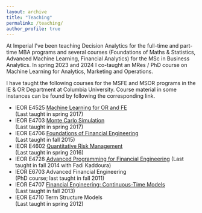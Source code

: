```yaml
---
layout: archive
title: "Teaching"
permalink: /teaching/
author_profile: true
---
```


<!---
{% include base_path %}

{% for post in site.teaching reversed %}
  {% include archive-single.html %}
{% endfor %}
--->

At Imperial I've been teaching Decision Analytics for the full-time and part-time MBA programs and several courses (Foundations of Maths & Statistics, Advanced Machine Learning, Financial Analytics) for the MSc in Business Analytics. In spring 2023 and 2024 I co-taught an MRes / PhD course on Machine Learning for Analytics, Marketing and Operations.

I have taught the following courses for the MSFE and MSOR programs in the IE & OR Department at Columbia University. Course material in some instances can be found by following the corresponding link.

* IEOR E4525  [Machine Learning for OR and FE](/teaching/ml-orfe)  
              (Last taught in spring 2017)
* IEOR E4703  [Monte Carlo Simulation](/teaching/monte-carlo)    
              (Last taught in spring 2017) 
* IEOR E4706  [Foundations of Financial Engineering](/teaching/foundations-fe)  
              (Last taught in fall 2015) 
* IEOR E4602  [Quantitative Risk Management](/teaching/qrm)  
              (Last taught in spring 2016) 
* IEOR E4728  [Advanced Programming for Financial Engineering](https://martin-haugh.github.io/files/IEOR_E4728_Logistics_2014.pdf) 
              (Last taught in fall 2014 with Fadi Kaddoura) 
* IEOR E6703  Advanced Financial Engineering   
              (PhD course; last taught in fall 2011) 
* IEOR E4707  [Financial Engineering: Continuous-Time Models](/teaching/cts-time-models)   
              (Last taught in fall 2013) 
* IEOR E4710  Term Structure Models   
              (Last taught in spring 2012) 

